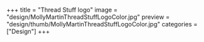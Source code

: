 +++
title = "Thread Stuff logo"
image = "design/MollyMartinThreadStuffLogoColor.jpg"
preview = "design/thumb/MollyMartinThreadStuffLogoColor.jpg"
categories = ["Design"]
+++
